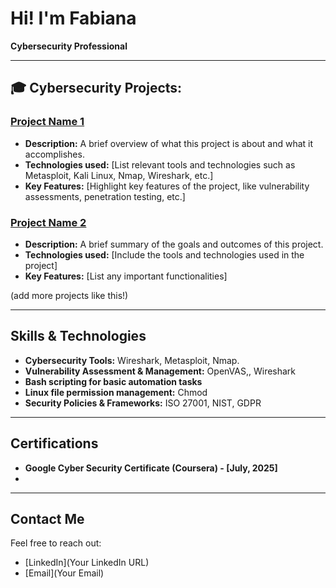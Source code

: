 # Hi! I'm Fabiana   
**Cybersecurity Professional** 

---

## 🎓 Cybersecurity Projects:

### [Project Name 1](link-to-your-project)
- **Description:** A brief overview of what this project is about and what it accomplishes. 
- **Technologies used:** [List relevant tools and technologies such as Metasploit, Kali Linux, Nmap, Wireshark, etc.]
- **Key Features:** [Highlight key features of the project, like vulnerability assessments, penetration testing, etc.]

### [Project Name 2](link-to-your-project)
- **Description:** A brief summary of the goals and outcomes of this project.
- **Technologies used:** [Include the tools and technologies used in the project]
- **Key Features:** [List any important functionalities]


(add more projects like this!)

---

## Skills & Technologies

- **Cybersecurity Tools:** Wireshark, Metasploit, Nmap.
- **Vulnerability Assessment & Management:** OpenVAS,, Wireshark
- **Bash scripting for basic automation tasks**
- **Linux file permission management:** Chmod 
- **Security Policies & Frameworks:** ISO 27001, NIST, GDPR

---

## Certifications

- **Google Cyber Security Certificate (Coursera) - [July, 2025]**
- 
                              

---

## Contact Me

Feel free to reach out:
- [LinkedIn](Your LinkedIn URL)
- [Email](Your Email)
